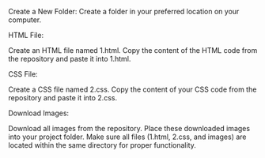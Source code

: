 Create a New Folder:
Create a folder in your preferred location on your computer.

HTML File:

Create an HTML file named 1.html.
Copy the content of the HTML code from the repository and paste it into 1.html.

CSS File:

Create a CSS file named 2.css.
Copy the content of your CSS code from the repository and paste it into 2.css.

Download Images:

Download all images from the repository.
Place these downloaded images into your project folder.
Make sure all files (1.html, 2.css, and images) are located within the same directory for proper functionality.
